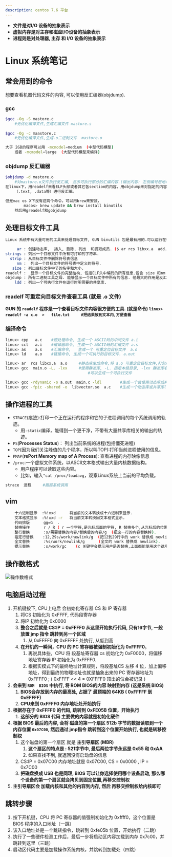 ```yaml
---
description: centos 7.6 平台
---
```


- **文件是对I/O 设备的抽象表示**
- **虚拟内存是对主存和磁盘I/O设备的抽象表示**
- **进程则是对处理器, 主存 和 I/O 设备的抽象表示**

# Linux 系统笔记

## 常会用到的命令

想要查看机器代码文件的内容, 可以使用反汇编器\(objdump\).

### gcc

```bash
$gcc -Og -S mastore.c
    #无优化编译文件,生成汇编文件 mastore.s
 
$gcc -Og -c maastore.c
    #无优化编译文件,生成.o二进制文件  mastore.o

大于 2GB的程序可以用 -mcmodel=medium  (中型代码模型)
    或者 -mcmodel=large  (大型代码模型来编译)
```

### objdump    反汇编器

```bash
$objdump -d mastore.o
    #对mastore.o文件执行反汇编, 显示可执行部分的汇编内容.(输出内容: 左侧编号是地址,右侧是汇编)
在linux下，用readelf来看ELF头部或者其它各section的内容，用objdump来对指定的内容
    （.text, .data等）进行反汇编。

但是mac os X下没有这两个命令，可以用brew来安装，
        macos> brew update && brew install binutils
    然后用greadelf和gobjdump 
```

## 处理目标文件工具

```bash
Linux 系统中有大量可用的工具来处理目标文件, GUN binutils 包是最有用的.可以运行在每个linux 平台上

     ar : 创建动态库,  插入, 删除, 列出  和提取成员. ($ ar rcs libxx.a  add.o sub.o )
strings : 列出一个目标文件中所有可打印的字符串.
  strip : 从目标文件中删除符号表信息
     nm :  列出一个目标文件的符号表中定义的符号.
   size : 列出目标文件中节的名字和大小.
readelf :  显示一个目标文件的完整结构, 包括ELF头中编码的所有信息.包含 size 和nm 的功能.
objdump : 所有二进制工具之母. 能够显示一个目标文件中所有的信息. 他最大的作用是反汇编 .text节中的二进制指令.
    ldd : 列出一个可执行文件在运行时所需要的共享库.
```

### **readelf  可重定向目标文件查看工具   \(就是 .o 文件\)**

**GUN  的 `readelf` 程序是一个查看目标文件内容很方便的工具. \(就是命令\)     `linux> readelf -a x.o  >   file.txt     #把结果放到文本内,方便查看`**

### 编译命令

```bash
linux> cpp   a.c    #预处理命令, 生成一个 ASCII码的中间文件 a.i                                    
linux> ccl   a.i    #编译器命令, 生成一个 ASCII码的汇编文件 a.s
linux> as    a.s    #汇编命令,   生成一个 可重定位目标文件  a.o
linux> ld    a.o    #链接命令, 生成一个可执行的目标文件. a.out

linux> ar  rcs libxx.a  a.o     #静态库生成命令,将 a.o 可重定位目标文件,打包成.a 静态库文件
linux> gcc  main.o -L. -lxx     #使用静态库, -L. 指定本级目录, -lxx 静态库名简写(libxx.a)
                                    #可以生成一个可执行文件

linux> gcc -rdynamic -o a.out  main.c -ldl        #生成一个会使用动态库或共享库的执行文件
linux> gcc -fpic -shared -o  libvector.so  a.c    #生成一个动态库或共享库( -fpic 表示位置无关代码)

```

## 操作进程的工具

* `STRACE`\(痕迹\):打印一个正在运行的程序和它的子进程调用的每个系统调用的轨迹。
  * 用`-static`编译，能得到一个更干净，不带有大量共享库相关的输出的轨迹。
* `PS`\(**Processes Status**\)： 列出当前系统的进程\(包括僵死进程\)
* `TOP`\(因为我们关注峰值的几个程序，所以叫TOP\):打印当前进程使用的信息。
* `PMAP`\(**rePort Memory map of A Process**\): 查看进程的内存映像信息
* `/proc`:一个虚拟文件系统，以ASCII文本格式输出大量内核数据结构。
  * 用户程序可以读取这些内容。
  * 比如，输入`"cat /proc/loadavg`，观察Linux系统上当前的平均负载。

```bash
strace  进程     #跟踪系统调用
```





## vim

```bash
    十六进制显示  :%!xxd      将当前的文本转换成十六进制来显示.
    文本格式显示  :%!xxd -r   将当前文本转换回文本格式显示.
    代码排版      gg=G  .
    替换操作      r / R ( r 一个字符,是光标后面的字符, R 替换多个,从光标后的位置向后替换).
    整行替换      :s/需要替换的内容/替换后的内容/g  (把这一行的内容替换掉).
    指定行替换    :12,29s/work/newlink/g  (把12到29行中的 work 替换成 newlink).
    全文替换      :%s/work/newlink/g      (全文的 work 替换成 newlink).
    提示替换      :s/work/gc    (c 关键字会提示用户是否替换,上面都能使用这个选项).
```

## 操作数格式

![操作数格式](.gitbook/assets/ping-mu-kuai-zhao-20190805-14.29.03.png)





## 电脑启动过程

1. 开机键按下, CPU上电后 会初始化寄存器 CS 和 IP 寄存器
   1. 将CS 初始化为 0xFFFF,  代码段寄存器
   2. 将IP  初始化为 0x0000
   3. **整合之后就是 CS:IP  =   0xFFFF0 从这里开始执行代码, 只有16字节, 一般放置 jmp 指令 跳转到另一个区域**
      1. 从 0xFFFF0 向  0xFFFFF 处执行,  从低到高
   4. **在开机的一瞬间，CPU 的 PC 寄存器被强制初始化为 0xFFFF0**。
      1. 再说具体些，CPU 将 段基址寄存器 cs 初始化为 0xF0000，将偏移地址寄存器 IP 初始化为 0xFFFF0.
      2. 根据实模式下的最终地址计算规则，将段基址CS 左移 4 位，加上偏移地址，得到最终的物理地址也就是抽象出来的 PC 寄存器地址为 0xFFFF0  ;  ( 0xFFFF << 4  = 0XFFFF0   顶出的位会被记录 )
2. **会来到 `ROM  BIOS` 中执行, 将 ROM BIOS的内容 映射到内存 (这是系统 BIOS)**
   1. **BIOS会存放到内存的最高处,   占据了 最顶端的 64KB  ( 0xFFFFF 到 0xEFFFF)**
   2. **CPU来到 0xFFFF0 内存地址处开始执行**
3. **根据存在于 0xFFFF0 的代码, 跳转到 0xFE05B 位置，开始执行**
   1. **这部分的 BIOS 代码 主要做的内容就是初始化硬件**
4. **根据 BIOS 最后的内容, 会将 磁盘的第一个扇区  512b 字节的数据读取到一个内存位置 `0x07C00`, 然后通过 jmp指令 跳转到这个位置开始执行, 也就是转移控制权**
   1. 这个磁盘的第一个扇区 就是 **主引导扇区 (MBR)**
      1. **这个扇区的特点是 :  521字节中, 最后两位字节永远是 0x55 和 0xAA**
      2. 如果查找不到, 就返回没有启动盘的信息
   2. CS:IP = 0x07C00  内存地址就是 0x07C00,  CS = 0x0000 , IP = 0x7C00
   3. **把磁盘换成 USB 也是同理,  BIOS 可以让你选择使用哪个设备启动, 那么哪个设备的第一个扇区就会拷贝到固定位置,再移交控制权**
5. **主引导扇区会 加载内核和其他的内容到内存, 然后 再移交控制权给内核即可**



## 跳转步骤

1. 按下开机键，CPU 将 PC 寄存器的值强制初始化为 0xffff0，这个位置是 BIOS 程序的入口地址（一跳）
2. 该入口地址处是一个跳转指令，跳转到 0xfe05b 位置，开始执行（二跳）
3. 执行了一些硬件检测工作后，最后一步将启动区内容加载到内存 0x7c00，并跳转到这里（三跳）
4. 启动区代码主要是加载操作系统内核，并跳转到加载处（四跳）



